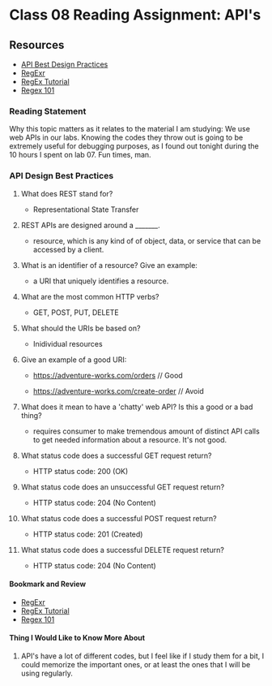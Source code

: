 # Class 08 Reading Assignment: API's

## Resources

* [API Best Design Practices](https://learn.microsoft.com/en-us/azure/architecture/best-practices/api-design)
* [RegExr](https://regexr.com/)
* [RegEx Tutorial](https://medium.com/factory-mind/regex-tutorial-a-simple-cheatsheet-by-examples-649dc1c3f285)
* [Regex 101](https://regex101.com/)

### Reading Statement

Why this topic matters as it relates to the material I am studying: We use web APIs in our labs. Knowing the codes they throw out is going to be extremely useful for debugging purposes, as I found out tonight during the 10 hours I spent on lab 07. Fun times, man.

### API Design Best Practices

1. What does REST stand for?

   * Representational State Transfer

2. REST APIs are designed around a _______.

   * resource, which is any kind of of object, data, or service that can be accessed by a client.

3. What is an identifier of a resource? Give an example:

   * a URI that uniquely identifies a resource.

4. What are the most common HTTP verbs?

   * GET, POST, PUT, DELETE

5. What should the URIs be based on?

   * Inidividual resources

6. Give an example of a good URI:

   * https://adventure-works.com/orders // Good

   * https://adventure-works.com/create-order // Avoid

7. What does it mean to have a 'chatty' web API? Is this a good or a bad thing?

   * requires consumer to make tremendous amount of distinct API calls to get needed information about a resource. It's not good.

8. What status code does a successful GET request return?

   * HTTP status code: 200 (OK)

9. What status code does an unsuccessful GET request return?

   * HTTP status code: 204 (No Content)

10. What status code does a successful POST request return?

    * HTTP status code: 201 (Created)

11. What status code does a successful DELETE request return?

    * HTTP status code: 204 (No Content)

#### Bookmark and Review

* [RegExr](https://regexr.com/)
* [RegEx Tutorial](https://medium.com/factory-mind/regex-tutorial-a-simple-cheatsheet-by-examples-649dc1c3f285)
* [Regex 101](https://regex101.com/)

#### Thing I Would Like to Know More About

1. API's have a lot of different codes, but I feel like if I study them for a bit, I could memorize the important ones, or at least the ones that I will be using regularly.

